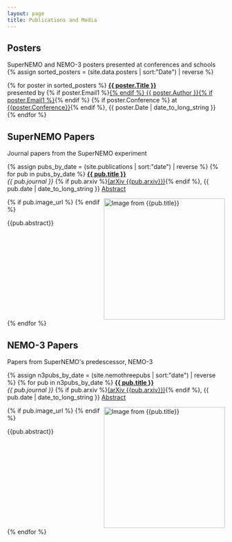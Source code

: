 ```yaml
---
layout: page
title: Publications and Media
---
```


Posters
-------
SuperNEMO and NEMO-3 posters presented at conferences and schools
{% assign sorted_posters = (site.data.posters | sort:"Date") | reverse %}

{% for poster in sorted_posters %}
<a href="{{ poster.Pdf }}" target="_blank"> <strong>{{ poster.Title }}</strong></a><br/> presented by {% if poster.Email1 %}<a href="mailto:{{poster.Email1}}?Subject=SuperNEMO%20poster%20enquiry" target="_top">{% endif %} {{ poster.Author }}{% if poster.Email1 %}</a>{% endif %} {% if poster.Conference %} at <a href="{{poster.ConferenceUrl}}" target="_blank">{{poster.Conference}}</a>{% endif %}, {{ poster.Date | date_to_long_string }}
{% endfor %}


SuperNEMO Papers
----------------
Journal papers from the SuperNEMO experiment

{% assign pubs_by_date = (site.publications | sort:"date") | reverse %}
{% for pub in pubs_by_date %}
<a href="http://dx.doi.org/{{ pub.doi }}" target="_blank"> <strong>{{ pub.title }}</strong></a><br/> _{{ pub.journal }}_ {% if pub.arxiv %}<a href="https://arxiv.org/abs/{{pub.arxiv}}" target="_blank">(arXiv {{pub.arxiv}})</a>{% endif %}, {{ pub.date | date_to_long_string }}
<a role="button" data-toggle="collapse" href="#{{pub.doi| slugify}}" aria-expanded="false" aria-controls="{{pub.doi| slugify}}">Abstract</a>
<div  class="collapse" id="{{pub.doi| slugify}}">
<div class="well" style="overflow:auto">
{% if pub.image_url %}
<img src="{{pub.image_url}}" style="float:right; height:20em" alt="Image from {{pub.title}}">
{% endif %}
<p>{{pub.abstract}}</p>
</div>
</div>
{% endfor %}

NEMO-3 Papers
-------------
Papers from SuperNEMO's predescessor, NEMO-3

{% assign n3pubs_by_date = (site.nemothreepubs  | sort:"date") | reverse %}
{% for pub in n3pubs_by_date %}
<a href="http://dx.doi.org/{{ pub.doi }}" target="_blank"> <strong>{{ pub.title }}</strong></a><br/> _{{ pub.journal }}_ {% if pub.arxiv %}<a href="https://arxiv.org/abs/{{pub.arxiv}}" target="_blank">(arXiv {{pub.arxiv}})</a>{% endif %}, {{ pub.date | date_to_long_string }}
<a role="button" data-toggle="collapse" href="#{{pub.doi| slugify}}" aria-expanded="false" aria-controls="{{pub.doi| slugify}}">Abstract</a>
<div  class="collapse" id="{{pub.doi| slugify}}">
<div class="well" style="overflow:auto">
{% if pub.image_url %}
<img src="{{pub.image_url}}" style="float:right; height:20em" alt="Image from {{pub.title}}">
{% endif %}
<p>{{pub.abstract}}</p>
</div>
</div>
{% endfor %}

